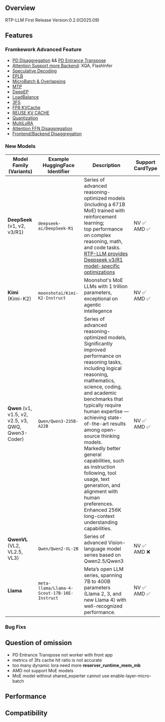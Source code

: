 
## Overview
RTP-LLM First Release Version:0.2.0(2025.09)
## Features
### Framkework  Advanced Feature
* [PD Disaggregation](../../backend/pd_disaggregation.md) && [PD Entrance Transpose](../../backend/pd_entrace_transpose.md)
* [Attention Support more Backend](../../backend/attention_backend.md): XQA, FlashInfer
* [Speculative Decoding](../../backend/speculative_decoding.md)
* [EPLB](../../references/deepseek/reporter.md#eplb)
* [MicroBatch & Overlapping](../../references/deepseek/reporter.md#microbatch-overlapping)
* [MTP](../../references/deepseek/reporter.md#mtp)
* [DeepEP](../../references/deepseek/reporter.md#deepep-network)
* [LoadBalance](../../backend/flexlb.md)
* [3FS](../../backend/3fs.md)
* [FP8 KVCache](../../backend/KvCache.md)
* [REUSE KV CACHE](../../backend/reuse_kv_cache.md)
* [Quantization](../../backend/quantization.md)
* [MultiLoRA](../../backend/lora.ipynb)
* [Attention FFN Disaggregation](../../backend/af_disaggregation.md)
* [Frontend/Backend Disaggregation](../../backend/Frontend.md)


### New Models
| **Model Family (Variants)** | **Example HuggingFace Identifier**  | **Description** | **Support CardType** |
|-----------------------------|-------------------------------------|-----------------|------------------|
| **DeepSeek** (v1, v2, v3/R1)| `deepseek-ai/DeepSeek-R1`  | Series of advanced reasoning-optimized models (including a 671B MoE) trained with reinforcement learning; <br>top performance on complex reasoning, math, and code tasks.<br> [RTP-LLM provides Deepseek v3/R1 model-specific optimizations](../../references/deepseek/reporter.md)| NV ✅<br> AMD ✅|
| **Kimi** (Kimi-K2) | `moonshotai/Kimi-K2-Instruct`  | Moonshot's MoE LLMs with 1 trillion parameters, exceptional on agentic intellegence| NV ✅<br> AMD ✅|
| **Qwen** (v1, v1.5, v2, v2.5, v3, QWQ, Qwen3-Coder)| `Qwen/Qwen3-235B-A22B`  | Series of advanced reasoning-optimized models, <br>Significantly improved performance on reasoning tasks,<br> including logical reasoning, mathematics, science, coding, and academic benchmarks that typically require human expertise — achieving state-of-the-art results among open-source thinking models.<br>Markedly better general capabilities, such as instruction following, tool usage, text generation, and alignment with human preferences.<br>Enhanced 256K long-context understanding capabilities.| NV ✅<br> AMD ✅|
| **QwenVL** (VL2, VL2.5, VL3)| `Qwen/Qwen2-VL-2B`  | Series of advanced  Vision-language model series based on Qwen2.5/Qwen3| NV ✅<br> AMD ❌|
| **Llama**         | `meta-llama/Llama-4-Scout-17B-16E-Instruct`  | Meta’s open LLM series, spanning 7B to 400B parameters (Llama 2, 3, and new Llama 4) with well-recognized performance.  | NV ✅<br> AMD ✅ |

### Bug Fixs

## Question of omission
* PD Entrance Transpose not worker with front app
* metrics of 3fs cache hit ratio is not accurate
* too many dynamic lora need more **reserver_runtime_mem_mb**
* AMD not support MoE models
* MoE model without shared_experter cannot use enable-layer-micro-batch


## Performance

## Compatibility

